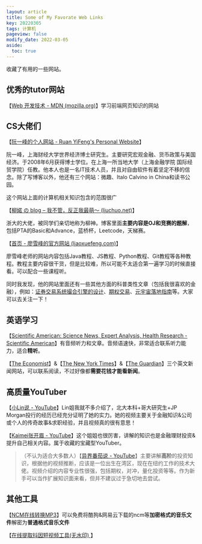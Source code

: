 ```yaml
---
layout: article
title: Some of My Favorate Web Links
key: 20220305
tags: 计算机
pageview: false
modify_date: 2022-03-05
aside:
  toc: true
---
```


收藏了有用的一些网站。

<!--more-->

## 优秀的tutor网站

【[Web 开发技术 - MDN (mozilla.org)](https://developer.mozilla.org/zh-CN/docs/Web/)】学习前端网页知识的网站



## CS大佬们

【[阮一峰的个人网站 - Ruan YiFeng's Personal Website](http://www.ruanyifeng.com/home.html)】

阮一峰，上海财经大学世界经济博士研究生。主要研究宏观金融、货币政策与美国经济。于2008年6月获得博士学位。在上海一所当地大学（上海金融学院 国际经贸学院）任教。他本人也是一名IT技术人员，并且对自由软件有着坚定不移的信念。除了写博客以外，他还有三个网站：微趣、Italo Calvino in China和读书公园。

这个网站上面的计算机相关知识包含的范围很广

【[柳婼 の blog – 我不管，反正我最萌～ (liuchuo.net)](https://www.liuchuo.net/)】

浙大的大佬，被同学们亲切地称为柳神。博客里面**主要内容是OJ和竞赛的题解**，包括PTA的Basic和Advance，蓝桥杯，Leetcode，天梯赛。

【[首页 - 廖雪峰的官方网站 (liaoxuefeng.com)](https://www.liaoxuefeng.com/)】

廖雪峰老师的网站内容包括Java教程、JS教程、Python教程、Git教程等各种教程。教程主要内容很干货，但是比较难，所以可能不太适合第一遍学习的时候直接看。可以配合一些课程听。

同时我发现，他的网站里面还有一些其他方面的科普类性文章（包括我很喜欢的金融），例如：[证券交易系统撮合引擎的设计](https://www.liaoxuefeng.com/article/1452011784503329)、[期权交易](https://www.liaoxuefeng.com/article/1460304112255010)、[元宇宙落地指南](https://www.liaoxuefeng.com/article/1455067341258785)等。大家可以去关注一下！



## 英语学习

【[Scientific American: Science News, Expert Analysis, Health Research - Scientific American](https://www.scientificamerican.com/)】有音频听力和文章。音频语速快，非常适合联系听力能力，适合**精听**。

【[The Economist](https://www.economist.com/)】&【[The New York Times](https://www.nytimes.com/)】&【[The Guardian](https://www.theguardian.com/us)】三个英文新闻网站，可以联系阅读，不过好像都**需要花钱才能看新闻**。



## 高质量YouTuber

【[小Lin说 - YouTube](https://www.youtube.com/c/Lindsay说)】Lin姐我就不多介绍了，北大本科+哥大研究生+JP Morgan投行的经历已经充分证明了她的实力。她的视频主要关于金融知识&公司或个人的传奇故事&求职经验，并且视频真的很有意思！

【[Kaimei张开眉 - YouTube](https://www.youtube.com/channel/UC_lUUDorIwp6JWFNvDsse8g)】这个姐姐也很厉害，讲解的知识也是金融理财投资&提升自己相关内容。属于收藏的宝藏型YouTuber。

> （不认为适合大多数人）【[异界番茄说 - YouTube](https://www.youtube.com/channel/UCN8o549WO8d5ihnmv320tUw)】主要讲解**高阶**的投资知识，根据他的视频推断，应该是一位出生在湾区，现在在纽约工作的技术大佬。视频介绍的内容专业性很强，包括期权，对冲，量化投资等等。作为新手可以当作扩展知识面来看，但并不建议过于急切地去尝试。







## 其他工具

【[NCM在线转换MP3](http://ncm.miidj.com/)】可以免费将酷狗&网易云下载的ncm等**加密格式的音乐文件**解密为**普通格式音乐文件**

【[在线提取抖因短视频工具(无水印) ](https://3g.gljlw.com/diy/douyin.php)】